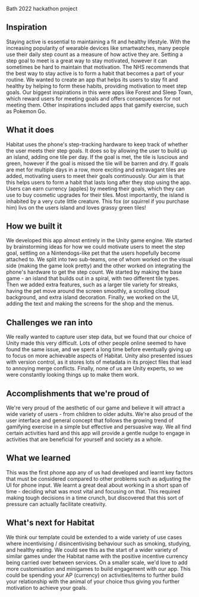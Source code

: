 Bath 2022 hackathon project

## Inspiration
Staying active is essential to maintaining a fit and healthy lifestyle. With the increasing popularity of wearable devices like smartwatches, many people use their daily step count as a measure of how active they are. Setting a step goal to meet is a great way to stay motivated, however it can sometimes be hard to maintain that motivation. The NHS recommends that the best way to stay active is to form a habit that becomes a part of your routine. We wanted to create an app that helps its users to stay fit and healthy by helping to form these habits, providing motivation to meet step goals. Our biggest inspirations in this were apps like Forest and Sleep Town, which reward users for meeting goals and offers consequences for not meeting them. Other inspirations included apps that gamify exercise, such as Pokemon Go.

## What it does
Habitat uses the phone's step-tracking hardware to keep track of whether the user meets their step goals. It does so by allowing the user to build up an island, adding one tile per day. If the goal is met, the tile is luscious and green, however if the goal is missed the tile will be barren and dry. If goals are met for multiple days in a row, more exciting and extravagant tiles are added, motivating users to meet their goals continuously. Our aim is that this helps users to form a habit that lasts long after they stop using the app. Users can earn currency (apples) by meeting their goals, which they can use to buy cosmetic upgrades for their tiles. Most importantly, the island is inhabited by a very cute little creature. This fox (or squirrel if you purchase him) livs on the users island and loves grassy green tiles!

## How we built it
We developed this app almost entirely in the Unity game engine. We started by brainstorming ideas for how we could motivate users to meet the step goal, settling on a Nintendogs-like pet that the users hopefully become attached to. We split into two sub-teams, one of whom worked on the visual side (making the game look pretty) and the other worked on integrating the phone's hardware to get the step count. We started by making the base game - an island that builds out in a spiral, with two different tile types. Then we added extra features, such as a larger tile variety for streaks, having the pet move around the screen smoothly, a scrolling cloud background, and extra island decoration. Finally, we worked on the UI, adding the text and making the screens for the shop and the menus.

## Challenges we ran into
We really wanted to capture user step data, but we found that our choice of Unity made this very difficult. Lots of other people online seemed to have found the same issue, and we spent a long time before eventually giving up to focus on more achievable aspects of Habitat. Unity also presented issues with version control, as it stores lots of metadata in its project files that lead to annoying merge conflicts. Finally, none of us are Unity experts, so we were constantly looking things up to make them work.

## Accomplishments that we're proud of
We're very proud of the aesthetic of our game and believe it will attract a wide variety of users - from children to older adults. We're also proud of the user interface and general concept that follows the growing trend of gamifying exercise in a simple but effective and persuasive way. We all find certain activities hard and this app will provide a gentle nudge to engage in activities that are beneficial for yourself and society as a whole. 

## What we learned
This was the first phone app any of us had developed and learnt key factors that must be considered compared to other problems such as adjusting the UI for phone input. We learnt a great deal about working in a short span of time - deciding what was most vital and focusing on that. This required making tough decisions in a time crunch, but discovered that this sort of pressure can actually facilitate creativity.

## What's next for Habitat
We think our template could be extended to a wide variety of use cases where incentivising / disincentivising behaviour such as smoking, studying, and healthy eating. We could see this as the start of a wider variety of similar games under the Habitat name with the positive incentive currency being carried over between services. On a smaller scale, we'd love to add more customisation and minigames to build engagement with our app. This could be spending your AP (currency) on activities/items to further build your relationship with the animal of your choice thus giving you further motivation to achieve your goals.
